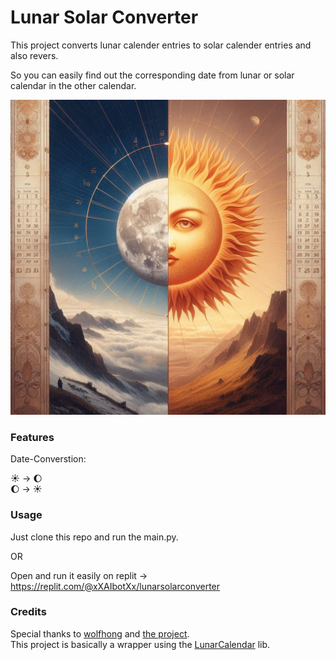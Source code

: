# Lunar Solar Converter

This project converts lunar calender entries to solar calender entries and also revers. 

So you can easily find out the corresponding date from lunar or solar calendar in the other calendar.

<img src="cover.jpeg">



### Features 

Date-Converstion:

☀️ -> 🌔<br>
🌔 -> ☀️



### Usage

Just clone this repo and run the main.py.

OR

Open and run it easily on replit -> https://replit.com/@xXAIbotXx/lunarsolarconverter



### Credits

Special thanks to [wolfhong](https://github.com/wolfhong) and [the project](https://github.com/wolfhong/LunarCalendar/).<br>
This project is basically a wrapper using the [LunarCalendar](https://pypi.org/project/LunarCalendar/) lib.
